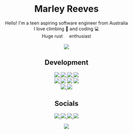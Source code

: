 <div align=center>
<h1>Marley Reeves</h1>
Hello! I'm a teen aspiring software engineer from Australia <br>
I love climbing 🧗 and coding 💻 <br>
Huge rust <img src="https://skillicons.dev/icons?i=rust" style="width:0.9em;height:0.9em"> enthusiast
</div><br>

<!-- Stats -->
<div align=center><img
    align=center
    src="https://github-readme-stats.vercel.app/api?username=marlstar&show_icons=true&theme=tokyonight&bg_color=30,000000,434343"
/></div>

<!-- Development -->
<div align=center>
    <h2>Development</h2>
</div>
<div align=center> <!-- Languages -->
    <a href="https://github.com/Marlstar?tab=repositories&q=&type=&language=rust">
        <img src="https://skillicons.dev/icons?i=rust">
    </a>
    <a href="https://github.com/Marlstar?tab=repositories&q=&type=&language=python">
        <img src="https://skillicons.dev/icons?i=python">
    </a>
    <a href="https://github.com/IronLionsFTC/FTC24089">
        <img src="https://skillicons.dev/icons?i=java">
    </a>
    <a href="https://github.com/Marlstar?tab=repositories&q=&type=&language=lua">
        <img src="https://skillicons.dev/icons?i=lua">
    </a>
</div>
<div align=center> <!-- IDEs -->
    <a href="https://github.com/Marlstar/nvim">
        <img src="https://skillicons.dev/icons?i=neovim">
    </a>
    <img src="https://skillicons.dev/icons?i=vscode">
    <img src="https://skillicons.dev/icons?i=idea">
    <img src="https://skillicons.dev/icons?i=androidstudio">
</div>
<div align=center> <!-- Github/Gitlab -->
    <a href="https://github.com/marlstar">
        <img src="https://skillicons.dev/icons?i=github">
    </a>
    <a href="https://gitlab.com/marlstar">
        <img src="https://skillicons.dev/icons?i=gitlab">
    </a>
</div>

<!-- Socials -->
<div align=center>
    <h2>Socials</h2>
</div>
<div align=center>
    <a href="https://linkedin.com/in/marleyreeves">
        <img src="https://skillicons.dev/icons?i=linkedin">
    </a>
    <a href="https://discord.com/users/182377810722029568">
        <img src="https://skillicons.dev/icons?i=discord">
    </a>
    <a href="https://mastodon.social/@themarlstar">
        <img src="https://skillicons.dev/icons?i=mastodon">
    </a>
    <a href="https://x.com/themarlstar">
        <img src="https://skillicons.dev/icons?i=twitter">
    </a>
</div>

<!--- >
<p align=center><img
    width="100%"
    src="https://github-profile-trophy.vercel.app/?username=marlstar&theme=onedark&title=Commits,Experience,Repositories&row=1&column=3"
/></p>
<-->

<p align="center"><img src="https://capsule-render.vercel.app/api?type=waving&color=gradient&height=60&section=footer"/></p>
